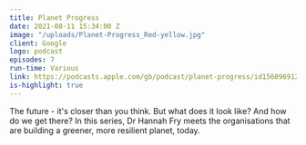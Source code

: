 ```yaml
---
title: Planet Progress
date: 2021-08-11 15:34:00 Z
image: "/uploads/Planet-Progress_Red-yellow.jpg"
client: Google
logo: podcast
episodes: 7
run-time: Various
link: https://podcasts.apple.com/gb/podcast/planet-progress/id1560969127
is-highlight: true
---
```


The future - it's closer than you think. But what does it look like? And how do we get there? In this series, Dr Hannah Fry meets the organisations that are building a greener, more resilient planet, today.